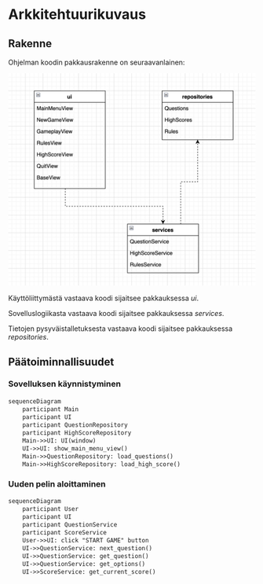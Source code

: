 # Arkkitehtuurikuvaus

## Rakenne

Ohjelman koodin pakkausrakenne on seuraavanlainen:

![Pakkausrakenne](./kuvat/pakkausrakenne.png)

Käyttöliittymästä vastaava koodi sijaitsee pakkauksessa _ui_.

Sovelluslogiikasta vastaava koodi sijaitsee pakkauksessa _services_.

Tietojen pysyväistalletuksesta vastaava koodi sijaitsee pakkauksessa _repositories_.

## Päätoiminnallisuudet

### Sovelluksen käynnistyminen

```mermaid
sequenceDiagram
    participant Main
    participant UI
    participant QuestionRepository
    participant HighScoreRepository
    Main->>UI: UI(window)
    UI->>UI: show_main_menu_view()
    Main->>QuestionRepository: load_questions()
    Main->>HighScoreRepository: load_high_score()
```

### Uuden pelin aloittaminen

```mermaid
sequenceDiagram
    participant User
    participant UI
    participant QuestionService
    participant ScoreService
    User->>UI: click "START GAME" button
    UI->>QuestionService: next_question()
    UI->>QuestionService: get_question()
    UI->>QuestionService: get_options()
    UI->>ScoreService: get_current_score()
```

